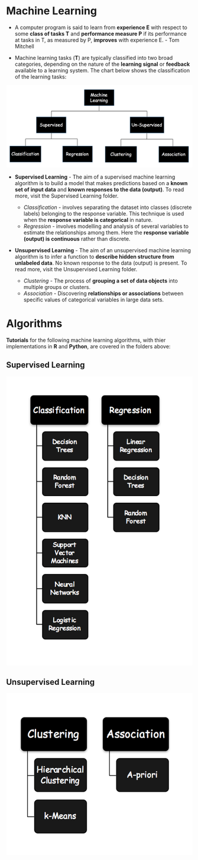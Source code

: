 # Machine Learning

* A computer program is said to learn from **experience E** with respect to some **class of tasks T** and **performance measure P** if its performance at tasks in T, as measured by P, **improves** with experience E.  - Tom Mitchell

* Machine learning tasks (**T**) are typically classified into two broad categories, depending on the nature of the **learning signal** or **feedback** available to a learning system. The chart below shows the classification of the learning tasks:

![Machine Learning](./images/machine_learning.png)

* **Supervised Learning** - The aim of a supervised machine learning algorithm is to build a model that makes predictions based on a **known set of input data** and **known responses to the data (output)**. To read more, visit the Supervised Learning folder. 
	* *Classification* - involves separating the dataset into classes (discrete labels) belonging to the response variable. This technique is used when the **response variable is categorical** in nature. 
	* *Regression* - involves modelling and analysis of several variables to estimate the relationships among them. Here the **response variable (output) is continuous** rather than discrete.

* **Unsupervised Learning** - The aim of an unsupervised machine learning algorithm is to infer a function to **describe hidden structure from unlabeled data**. No known response to the data (output) is present. To read more, visit the Unsupervised Learning folder. 
	* *Clustering* - The process of **grouping a set of data objects** into multiple groups or clusters.
	* *Association* - Discovering **relationships or associations** between specific values of categorical variables in large data sets. 

# Algorithms 

**Tutorials** for the following machine learning algorithms, with thier implementations in **R** and **Python**, are covered in the folders above:

## Supervised Learning
![Supervised Learning](./images/supervised_algos.png)

## Unsupervised Learning
![Unsupervised Learning](./images/unsupervised_algos.png)
